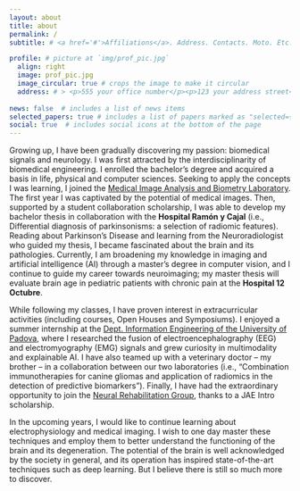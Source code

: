 ```yaml
---
layout: about
title: about
permalink: /
subtitle: # <a href='#'>Affiliations</a>. Address. Contacts. Moto. Etc.

profile: # picture at `img/prof_pic.jpg`
  align: right
  image: prof_pic.jpg
  image_circular: true # crops the image to make it circular
  address: # > <p>555 your office number</p><p>123 your address street</p><p>Your City, State 12345</p>
  
news: false  # includes a list of news items
selected_papers: true # includes a list of papers marked as "selected={true}" at [publications page](/al-folio/publications/) 
social: true  # includes social icons at the bottom of the page
---
```


Growing up, I have been gradually discovering my passion: biomedical signals and neurology. I was first attracted by the interdisciplinarity of biomedical engineering. I enrolled the bachelor’s degree and acquired a basis in life, physical and computer sciences. Seeking to apply the concepts I was learning, I joined the [Medical Image Analysis and Biometry Laboratory](https://laimbio.org). The first year I was captivated by the potential of medical images. Then, supported by a student collaboration scholarship, I was able to develop my bachelor thesis in collaboration with the **Hospital Ramón y Cajal** (i.e., Differential diagnosis of parkinsonisms: a selection of radiomic features). Reading about Parkinson’s Disease and learning from the Neuroradiologist who guided my thesis, I became fascinated about the brain and its pathologies. Currently, I am broadening my knowledge in imaging and artificial intelligence (AI) through a master’s degree in computer vision, and I continue to guide my career towards neuroimaging; my master thesis will evaluate brain age in pediatric patients with chronic pain at the **Hospital 12 Octubre**. 

While following my classes, I have proven interest in extracurricular activities (including courses, Open Houses and Symposiums). I enjoyed a summer internship at the [Dept. Information Engineering of the University of Padova](https://www.dei.unipd.it/home-page), where I researched the fusion of electroencephalography (EEG) and electromyography (EMG) signals and grew curiosity in multimodality and explainable AI. I have also teamed up with a veterinary doctor – my brother – in a collaboration between our two laboratories (i.e., “Combination immunotherapies for canine gliomas and application of radiomics in the detection of predictive biomarkers”). Finally, I have had the extraordinary opportunity to join the [Neural Rehabilitation Group](https://www.neuralrehabilitation.org/en/), thanks to a JAE Intro scholarship.

In the upcoming years, I would like to continue learning about electrophysiology and medical imaging. I wish to one day master these techniques and employ them to better understand the functioning of the brain and its degeneration. The potential of the brain is well acknowledged by the society in general, and its operation has inspired state-of-the-art techniques such as deep learning. But I believe there is still so much more to discover.
